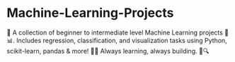 # Machine-Learning-Projects
🚀 A collection of beginner to intermediate level Machine Learning projects 🤖📊. Includes regression, classification, and visualization tasks using Python, scikit-learn, pandas &amp; more! 🧠✨ Always learning, always building. 🌱🔍

